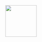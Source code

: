 <div id="header" align="center">
  <img src="https://media.giphy.com/media/M9gbBd9nbDrOTu1Mqx/giphy.gif](https://giphy.com/clips/coffee-work-good-morning-P5D9mPJGR1JPREO53N" width="100"/>
</div>
